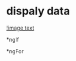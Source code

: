 # dispaly data 
[!image text](https://github.com/hzlshen/Imgage_box/blob/master/display-data.png)

*ngIf 

*ngFor

